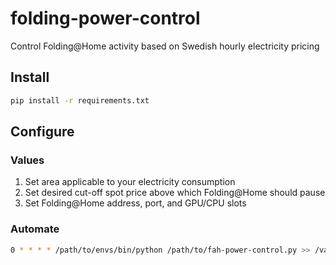 # folding-power-control
Control Folding@Home activity based on Swedish hourly electricity pricing

## Install
```bash
pip install -r requirements.txt
```

## Configure

### Values
1. Set area applicable to your electricity consumption
2. Set desired cut-off spot price above which Folding@Home should pause
3. Set Folding@Home address, port, and GPU/CPU slots

### Automate
```bash
0 * * * * /path/to/envs/bin/python /path/to/fah-power-control.py >> /var/log/fah-power-control.log 2>&1
```